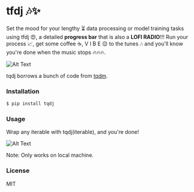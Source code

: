 # tfdj :notes::sparkles:

Set the mood for your lengthy :hourglass_flowing_sand: data processing or model training tasks using tfdj :heart_eyes:, a detailed  **progress bar**  that is also a **LOFI RADIO**!!! Run your process :chart_with_upwards_trend:, get some coffee :coffee:, V I B E :relieved: to the tunes :notes: and you'll know you're done when the music stops :fire::fire::fire:.

![Alt Text](https://i.imgur.com/rBwi7ti.gif)

tqdj borrows a bunch of code from [tqdm](https://github.com/tqdm/tqdm).

### Installation

```sh
$ pip install tqdj
```

### Usage
Wrap any iterable with tqdj(iterable), and you're done!

![Alt Text](https://i.imgur.com/kGBex5I.png)

Note: Only works on local machine.

### License

MIT
